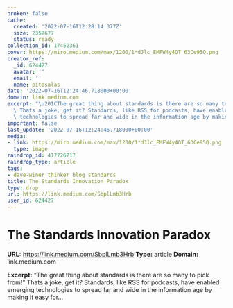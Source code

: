 ```yaml
---
broken: false
cache:
  created: '2022-07-16T12:28:14.377Z'
  size: 2357677
  status: ready
collection_id: 17452361
cover: https://miro.medium.com/max/1200/1*dJlc_EMFW4y4OT_63Ce95Q.png
creator_ref:
  _id: 624427
  avatar: ''
  email: ''
  name: pitosalas
date: '2022-07-16T12:24:46.718000+00:00'
domain: link.medium.com
excerpt: "\u201CThe great thing about standards is there are so many to pick from!\u201D\
  \ Thats a joke, get it? Standards, like RSS for podcasts, have enabled emerging\
  \ technologies to spread far and wide in the information age by making it easy for\u2026"
important: false
last_update: '2022-07-16T12:24:46.718000+00:00'
media:
- link: https://miro.medium.com/max/1200/1*dJlc_EMFW4y4OT_63Ce95Q.png
  type: image
raindrop_id: 417726717
raindrop_type: article
tags:
- dave-winer thinker blog standards
title: The Standards Innovation Paradox
type: drop
url: https://link.medium.com/SbplLmb3Hrb
user_id: 624427
---
```


# The Standards Innovation Paradox

**URL:** https://link.medium.com/SbplLmb3Hrb
**Type:** article
**Domain:** link.medium.com

**Excerpt:** “The great thing about standards is there are so many to pick from!” Thats a joke, get it? Standards, like RSS for podcasts, have enabled emerging technologies to spread far and wide in the information age by making it easy for…
